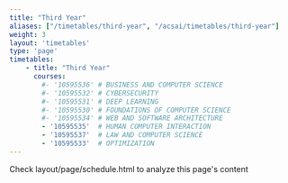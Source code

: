 ```yaml
---
title: "Third Year"
aliases: ["/timetables/third-year", "/acsai/timetables/third-year"]
weight: 3
layout: 'timetables'
type: 'page'
timetables:
    - title: "Third Year"
      courses:
        #- '10595536' # BUSINESS AND COMPUTER SCIENCE
        #- '10595532' # CYBERSECURITY
        #- '10595531' # DEEP LEARNING
        #- '10595530' # FOUNDATIONS OF COMPUTER SCIENCE
        #- '10595534' # WEB AND SOFTWARE ARCHITECTURE
        - '10595535'  # HUMAN COMPUTER INTERACTION      
        - '10595537'  # LAW AND COMPUTER SCIENCE
        - '10595533'  # OPTIMIZATION
---
```


Check layout/page/schedule.html to analyze this page's content

